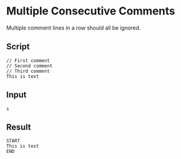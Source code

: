 # Multiple Consecutive Comments

Multiple comment lines in a row should all be ignored.

## Script
```cuentitos
// First comment
// Second comment
// Third comment
This is text
```

## Input
```input
s
```

## Result
```result
START
This is text
END
```
